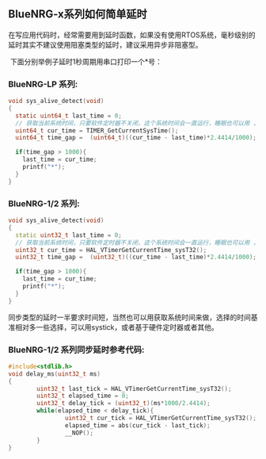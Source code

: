 ## BlueNRG-x系列如何简单延时

​    在写应用代码时，经常需要用到延时函数，如果没有使用RTOS系统，毫秒级别的延时其实不建议使用阻塞类型的延时，建议采用异步非阻塞型。

​    下面分别举例子延时1秒周期用串口打印一个*号：

### BlueNRG-LP 系列:  

```c
void sys_alive_detect(void)
{
  static uint64_t last_time = 0;
  // 获取当前系统时间，只要软件定时器不关闭，这个系统时间会一直运行，睡眠也可以用 ，一个tick的时间单位为625/256
  uint64_t cur_time = TIMER_GetCurrentSysTime();
  uint64_t time_gap =  (uint64_t)((cur_time - last_time)*2.4414/1000);

  if(time_gap > 1000){
    last_time = cur_time;
    printf("*");
  }
}
```

### BlueNRG-1/2 系列:

```c++
void sys_alive_detect(void)
{
  static uint32_t last_time = 0;
  // 获取当前系统时间，只要软件定时器不关闭，这个系统时间会一直运行，睡眠也可以用 ，一个tick的时间单位为625/256
  uint32_t cur_time = HAL_VTimerGetCurrentTime_sysT32();
  uint32_t time_gap =  (uint32_t)((cur_time - last_time)*2.4414/1000);

  if(time_gap > 1000){
    last_time = cur_time;
    printf("*");
  }
}
```



同步类型的延时一半要求时间短，当然也可以用获取系统时间来做，选择的时间基准相对多一些选择，可以用systick，或者基于硬件定时器或者其他。

### BlueNRG-1/2 系列同步延时参考代码:

```c
#include<stdlib.h>
void delay_ms(uint32_t ms)
{
		uint32_t last_tick = HAL_VTimerGetCurrentTime_sysT32();
		uint32_t elapsed_time = 0;
		uint32_t delay_tick = (uint32_t)(ms*1000/2.4414);
		while(elapsed_time < delay_tick){
				uint32_t cur_tick = HAL_VTimerGetCurrentTime_sysT32();
				elapsed_time = abs(cur_tick - last_tick);
				__NOP();
		}		
}
```

